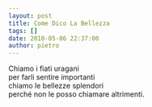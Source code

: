 ```yaml
---
layout: post
title: Come Dico La Bellezza
tags: []
date: 2010-05-06 22:37:00
author: pietro
---
```

Chiamo i fiati uragani<br/>per farli sentire importanti<br/>chiamo le bellezze splendori<br/>perché non le posso chiamare altrimenti.
